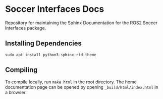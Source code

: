 # Soccer Interfaces Docs

Repository for maintaining the Sphinx Documentation for the ROS2 Soccer Interfaces package.

## Installing Dependencies
`sudo apt install python3-sphinx-rtd-theme`

## Compiling
To compile locally, run `make html` in the root directory. 
The home documentation page can be opened by opening `_build/html/index.html` in a browser.
